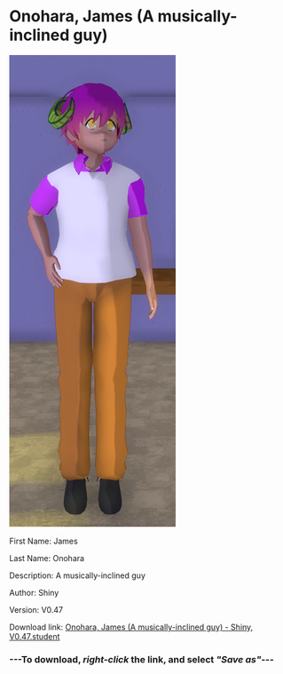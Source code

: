 # Onohara, James (A musically-inclined guy)

<img src="https://raw.githubusercontent.com/Arbiter1223/Daigaku-Gurashi-Custom-Students/master/Students/Files/Onohara%2C%20James%20(A%20musically-inclined%20guy).png" title="Onohara, James (A musically-inclined guy) - Shiny, V0.47">

First Name: James

Last Name: Onohara

Description: A musically-inclined guy

Author: Shiny

Version: V0.47

Download link: <a href="https://raw.githubusercontent.com/Arbiter1223/Daigaku-Gurashi-Custom-Students/master/Students/Files/Onohara%2C%20James%20(A%20musically-inclined%20guy)%20-%20Shiny%2C%20V0.47.student">Onohara, James (A musically-inclined guy) - Shiny, V0.47.student</a>

### ---**To download, _right-click_ the link, and select _"Save as"_**---
